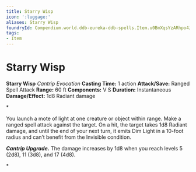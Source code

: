 ```yaml
---
title: Starry Wisp
icon: ':luggage:'
aliases: Starry Wisp
foundryId: Compendium.world.ddb-eureka-ddb-spells.Item.u0BmXqsYzARhpo4J
tags:
- Item
---
```


# Starry Wisp

**Starry Wisp**
_Cantrip Evocation_
**Casting Time:** 1 action
**Attack/Save:** Ranged Spell Attack
**Range:** 60 ft
**Components:** V S
**Duration:** Instantaneous
**Damage/Effect:** 1d8 Radiant damage

*<p>You launch a mote of light at one creature or object within range. Make a ranged spell attack against the target. On a hit, the target takes 1d8 Radiant damage, and until the end of your next turn, it emits Dim Light in a 10-foot radius and can’t benefit from the Invisible condition.

*****Cantrip Upgrade.***** The damage increases by 1d8 when you reach levels 5 (2d8), 11 (3d8), and 17 (4d8).</p>*